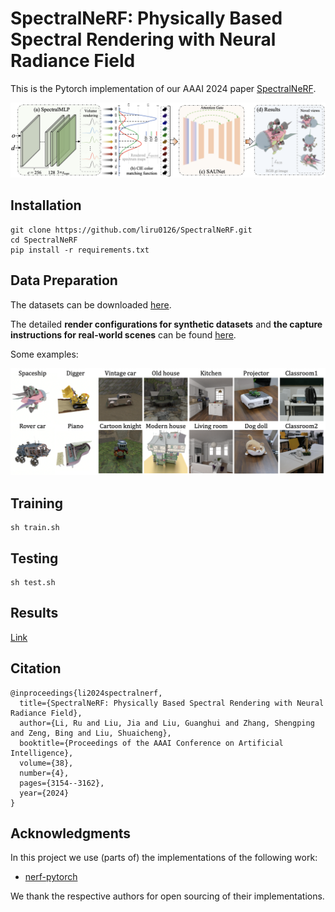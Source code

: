 # SpectralNeRF: Physically Based Spectral Rendering with Neural Radiance Field
This is the Pytorch implementation of our AAAI 2024 paper [SpectralNeRF](https://arxiv.org/pdf/2312.08692.pdf).

![image](./figs/pipeline.png)

## Installation

```
git clone https://github.com/liru0126/SpectralNeRF.git
cd SpectralNeRF
pip install -r requirements.txt
```

## Data Preparation

The datasets can be downloaded [here](https://drive.google.com/drive/folders/1fAnWkynYJ_w7PrNfxreIRyK6fTHVNgEA?usp=drive_link).

The detailed **render configurations for synthetic datasets** and **the capture instructions for real-world scenes** can be found [here](./datasets/dataset.md).

Some examples:

![image](./figs/datasets.png)


## Training
``` 
sh train.sh
```

## Testing

```
sh test.sh
```

## Results

[Link](https://htmlpreview.github.io/?https://github.com/liru0126/SpectralNeRF/blob/main/supp_videos/index.html)


## Citation

```
@inproceedings{li2024spectralnerf,
  title={SpectralNeRF: Physically Based Spectral Rendering with Neural Radiance Field},
  author={Li, Ru and Liu, Jia and Liu, Guanghui and Zhang, Shengping and Zeng, Bing and Liu, Shuaicheng},
  booktitle={Proceedings of the AAAI Conference on Artificial Intelligence},
  volume={38},
  number={4},
  pages={3154--3162},
  year={2024}
}
```

## Acknowledgments

In this project we use (parts of) the implementations of the following work:

* [nerf-pytorch](https://github.com/yenchenlin/nerf-pytorch)

We thank the respective authors for open sourcing of their implementations.
